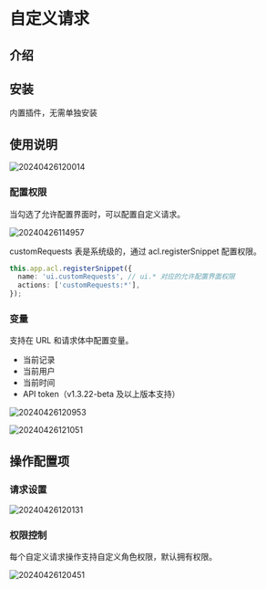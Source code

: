 # 自定义请求
<PluginInfo name="action-custom-request"></PluginInfo>

## 介绍

## 安装

内置插件，无需单独安装

## 使用说明

![20240426120014](https://nocobase-docs.oss-cn-beijing.aliyuncs.com/20240426120014.png)

### 配置权限

当勾选了允许配置界面时，可以配置自定义请求。

![20240426114957](https://nocobase-docs.oss-cn-beijing.aliyuncs.com/20240426114957.png)

customRequests 表是系统级的，通过 acl.registerSnippet 配置权限。

```typescript
this.app.acl.registerSnippet({
  name: 'ui.customRequests', // ui.* 对应的允许配置界面权限
  actions: ['customRequests:*'],
});
```
### 变量

支持在 URL 和请求体中配置变量。

- 当前记录
- 当前用户
- 当前时间
- API token（v1.3.22-beta 及以上版本支持）

![20240426120953](https://nocobase-docs.oss-cn-beijing.aliyuncs.com/20240426120953.png)

![20240426121051](https://nocobase-docs.oss-cn-beijing.aliyuncs.com/20240426121051.png)
## 操作配置项

### 请求设置

![20240426120131](https://nocobase-docs.oss-cn-beijing.aliyuncs.com/20240426120131.png)

### 权限控制

每个自定义请求操作支持自定义角色权限，默认拥有权限。

![20240426120451](https://nocobase-docs.oss-cn-beijing.aliyuncs.com/20240426120451.png)
